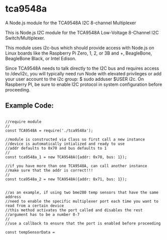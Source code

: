 # tca9548a
A Node.js module for the TCA9548A I2C 8-channel Multiplexer

This is Node.js I2C module for the TCA9548A Low-Voltage 8-Channel I2C Switch/Multiplexer. 

This module uses i2c-bus which should provide access with Node.js on Linux boards like the Raspberry Pi Zero, 1, 2, or 3B and +, BeagleBone, BeagleBone Black, or Intel Edison.

Since TCA9548A needs to talk directly to the I2C bus and requires access to /dev/i2c, you will typically need run Node with elevated privileges or add your user account to the i2c group: $ sudo adduser $USER i2c. On Raspberry PI, be sure to enable I2C protocol in system configuration before proceeding.

<h2>Example Code:</h2>

<pre><code>
//require module
//
const TCA9548A = require('./tca9548a');

//module is constructed via Class so first call a new instance
//device is automatically intialized and ready to use
//addr defaults to 0x70 and bus defaults to 1
//
const tca9548a_1 = new TCA9548A({addr: 0x70, bus: 1});

//if you have more than one TCA9548A, can call another instance
//make sure that the addr is correct!!!
//
const tca9548a_2 = new TCA9548A({addr: 0x71, bus: 1});


//as an example, if using two bme280 temp sensors that have the same address
//need to enable the specific multiplexer port each time you want to read from a certain device
//this method activates the port called and disables the rest
//argument has to be a number 0-7
//
//use a callback to ensure that the port is enabled before proceeding

const tempSensorData = 





</code></pre>
